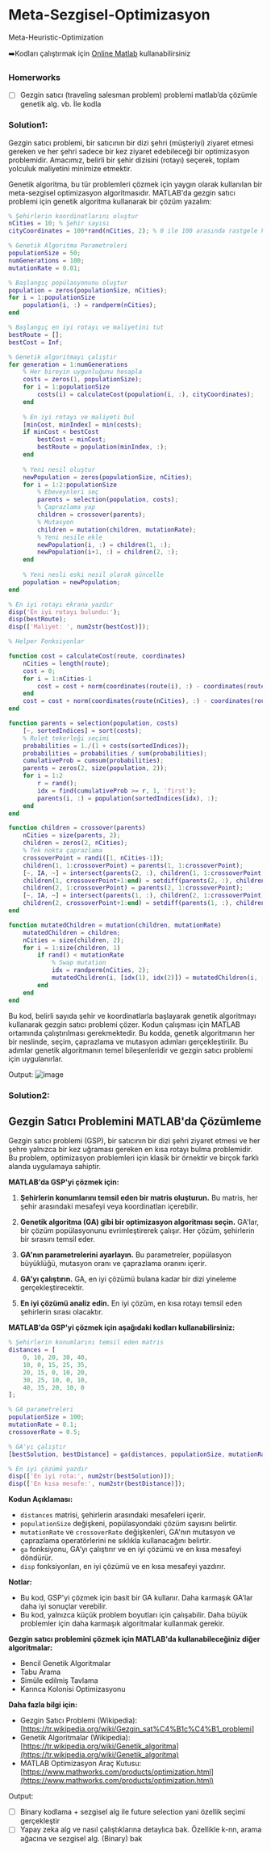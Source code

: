 # Meta-Sezgisel-Optimizasyon
Meta-Heuristic-Optimization

➡️Kodları çalıştırmak için [Online Matlab](https://matlab.mathworks.com/) kullanabilirsiniz
### Homerworks


- [ ]  Gezgin satıcı (traveling salesman problem) problemi matlab’da çözümle genetik alg. vb. İle kodla
      
### Solution1:

Gezgin satıcı problemi, bir satıcının bir dizi şehri (müşteriyi) ziyaret etmesi gereken ve her şehri sadece bir kez ziyaret edebileceği bir optimizasyon problemidir. Amacımız, belirli bir şehir dizisini (rotayı) seçerek, toplam yolculuk maliyetini minimize etmektir.

Genetik algoritma, bu tür problemleri çözmek için yaygın olarak kullanılan bir meta-sezgisel optimizasyon algoritmasıdır. MATLAB'da gezgin satıcı problemi için genetik algoritma kullanarak bir çözüm yazalım:

```matlab
% Şehirlerin koordinatlarını oluştur
nCities = 10; % Şehir sayısı
cityCoordinates = 100*rand(nCities, 2); % 0 ile 100 arasında rastgele koordinatlar

% Genetik Algoritma Parametreleri
populationSize = 50;
numGenerations = 100;
mutationRate = 0.01;

% Başlangıç popülasyonunu oluştur
population = zeros(populationSize, nCities);
for i = 1:populationSize
    population(i, :) = randperm(nCities);
end

% Başlangıç en iyi rotayı ve maliyetini tut
bestRoute = [];
bestCost = Inf;

% Genetik algoritmayı çalıştır
for generation = 1:numGenerations
    % Her bireyin uygunluğunu hesapla
    costs = zeros(1, populationSize);
    for i = 1:populationSize
        costs(i) = calculateCost(population(i, :), cityCoordinates);
    end
    
    % En iyi rotayı ve maliyeti bul
    [minCost, minIndex] = min(costs);
    if minCost < bestCost
        bestCost = minCost;
        bestRoute = population(minIndex, :);
    end
    
    % Yeni nesil oluştur
    newPopulation = zeros(populationSize, nCities);
    for i = 1:2:populationSize
        % Ebeveynleri seç
        parents = selection(population, costs);
        % Çaprazlama yap
        children = crossover(parents);
        % Mutasyon
        children = mutation(children, mutationRate);
        % Yeni nesile ekle
        newPopulation(i, :) = children(1, :);
        newPopulation(i+1, :) = children(2, :);
    end
    
    % Yeni nesli eski nesil olarak güncelle
    population = newPopulation;
end

% En iyi rotayı ekrana yazdır
disp('En iyi rotayı bulundu:');
disp(bestRoute);
disp(['Maliyet: ', num2str(bestCost)]);

% Helper Fonksiyonlar

function cost = calculateCost(route, coordinates)
    nCities = length(route);
    cost = 0;
    for i = 1:nCities-1
        cost = cost + norm(coordinates(route(i), :) - coordinates(route(i+1), :));
    end
    cost = cost + norm(coordinates(route(nCities), :) - coordinates(route(1), :));
end

function parents = selection(population, costs)
    [~, sortedIndices] = sort(costs);
    % Rulet tekerleği seçimi
    probabilities = 1./(1 + costs(sortedIndices));
    probabilities = probabilities / sum(probabilities);
    cumulativeProb = cumsum(probabilities);
    parents = zeros(2, size(population, 2));
    for i = 1:2
        r = rand();
        idx = find(cumulativeProb >= r, 1, 'first');
        parents(i, :) = population(sortedIndices(idx), :);
    end
end

function children = crossover(parents)
    nCities = size(parents, 2);
    children = zeros(2, nCities);
    % Tek nokta çaprazlama
    crossoverPoint = randi([1, nCities-1]);
    children(1, 1:crossoverPoint) = parents(1, 1:crossoverPoint);
    [~, IA, ~] = intersect(parents(2, :), children(1, 1:crossoverPoint), 'stable');
    children(1, crossoverPoint+1:end) = setdiff(parents(2, :), children(1, 1:crossoverPoint), 'stable');
    children(2, 1:crossoverPoint) = parents(2, 1:crossoverPoint);
    [~, IA, ~] = intersect(parents(1, :), children(2, 1:crossoverPoint), 'stable');
    children(2, crossoverPoint+1:end) = setdiff(parents(1, :), children(2, 1:crossoverPoint), 'stable');
end

function mutatedChildren = mutation(children, mutationRate)
    mutatedChildren = children;
    nCities = size(children, 2);
    for i = 1:size(children, 1)
        if rand() < mutationRate
            % Swap mutation
            idx = randperm(nCities, 2);
            mutatedChildren(i, [idx(1), idx(2)]) = mutatedChildren(i, [idx(2), idx(1)]);
        end
    end
end
```

Bu kod, belirli sayıda şehir ve koordinatlarla başlayarak genetik algoritmayı kullanarak gezgin satıcı problemi çözer. Kodun çalışması için MATLAB ortamında çalıştırılması gerekmektedir. Bu kodda, genetik algoritmanın her bir neslinde, seçim, çaprazlama ve mutasyon adımları gerçekleştirilir. Bu adımlar genetik algoritmanın temel bileşenleridir ve gezgin satıcı problemi için uygulanırlar.

Output:
![image](https://github.com/elifbeyzatok00/Meta-Sezgisel-Optimizasyon/assets/102792446/fd60ce0e-45ef-40ed-b4ea-15f3091b0976)

### Solution2:
## Gezgin Satıcı Problemini MATLAB'da Çözümleme

Gezgin satıcı problemi (GSP), bir satıcının bir dizi şehri ziyaret etmesi ve her şehre yalnızca bir kez uğraması gereken en kısa rotayı bulma problemidir. Bu problem, optimizasyon problemleri için klasik bir örnektir ve birçok farklı alanda uygulamaya sahiptir.

**MATLAB'da GSP'yi çözmek için:**

1. **Şehirlerin konumlarını temsil eden bir matris oluşturun.** Bu matris, her şehir arasındaki mesafeyi veya koordinatları içerebilir.

2. **Genetik algoritma (GA) gibi bir optimizasyon algoritması seçin.** GA'lar, bir çözüm popülasyonunu evrimleştirerek çalışır. Her çözüm, şehirlerin bir sırasını temsil eder.

3. **GA'nın parametrelerini ayarlayın.** Bu parametreler, popülasyon büyüklüğü, mutasyon oranı ve çaprazlama oranını içerir.

4. **GA'yı çalıştırın.** GA, en iyi çözümü bulana kadar bir dizi yineleme gerçekleştirecektir.

5. **En iyi çözümü analiz edin.** En iyi çözüm, en kısa rotayı temsil eden şehirlerin sırası olacaktır.

**MATLAB'da GSP'yi çözmek için aşağıdaki kodları kullanabilirsiniz:**

```matlab
% Şehirlerin konumlarını temsil eden matris
distances = [
    0, 10, 20, 30, 40,
    10, 0, 15, 25, 35,
    20, 15, 0, 10, 20,
    30, 25, 10, 0, 10,
    40, 35, 20, 10, 0
];

% GA parametreleri
populationSize = 100;
mutationRate = 0.1;
crossoverRate = 0.5;

% GA'yı çalıştır
[bestSolution, bestDistance] = ga(distances, populationSize, mutationRate, crossoverRate);

% En iyi çözümü yazdır
disp(['En iyi rota:', num2str(bestSolution)]);
disp(['En kısa mesafe:', num2str(bestDistance)]);
```

**Kodun Açıklaması:**

* `distances` matrisi, şehirlerin arasındaki mesafeleri içerir.
* `populationSize` değişkeni, popülasyondaki çözüm sayısını belirtir.
* `mutationRate` ve `crossoverRate` değişkenleri, GA'nın mutasyon ve çaprazlama operatörlerini ne sıklıkla kullanacağını belirtir.
* `ga` fonksiyonu, GA'yı çalıştırır ve en iyi çözümü ve en kısa mesafeyi döndürür.
* `disp` fonksiyonları, en iyi çözümü ve en kısa mesafeyi yazdırır.

**Notlar:**

* Bu kod, GSP'yi çözmek için basit bir GA kullanır. Daha karmaşık GA'lar daha iyi sonuçlar verebilir.
* Bu kod, yalnızca küçük problem boyutları için çalışabilir. Daha büyük problemler için daha karmaşık algoritmalar kullanmak gerekir.

**Gezgin satıcı problemini çözmek için MATLAB'da kullanabileceğiniz diğer algoritmalar:**

* Bencil Genetik Algoritmalar
* Tabu Arama
* Simüle edilmiş Tavlama
* Karınca Kolonisi Optimizasyonu

**Daha fazla bilgi için:**

* Gezgin Satıcı Problemi (Wikipedia): [https://tr.wikipedia.org/wiki/Gezgin_sat%C4%B1c%C4%B1_problemi]
* Genetik Algoritmalar (Wikipedia): [https://tr.wikipedia.org/wiki/Genetik_algoritma](https://tr.wikipedia.org/wiki/Genetik_algoritma)
* MATLAB Optimizasyon Araç Kutusu: [https://www.mathworks.com/products/optimization.html](https://www.mathworks.com/products/optimization.html)

Output:

- [ ]  Binary kodlama + sezgisel alg ile future selection yani özellik seçimi gerçekleştir
- [ ]  Yapay zeka alg ve nasıl çalıştıklarına detaylıca bak. Özellikle k-nn, arama ağacına ve sezgisel alg. (Binary) bak
